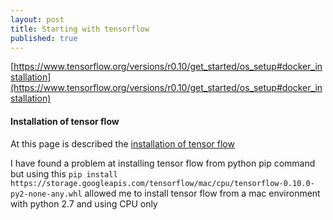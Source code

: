 ```yaml
---
layout: post
title: Starting with tensorflow
published: true
---
```


[https://www.tensorflow.org/versions/r0.10/get_started/os_setup#docker_installation](https://www.tensorflow.org/versions/r0.10/get_started/os_setup#docker_installation)


#### Installation of tensor flow

At this page is described the [installation of tensor flow](https://www.tensorflow.org/install/install_mac#ValidateInstallation)

I have found a problem at installing tensor flow from python pip command
but using this
`pip install https://storage.googleapis.com/tensorflow/mac/cpu/tensorflow-0.10.0-py2-none-any.whl`
allowed me to install tensor flow from a mac environment with python 2.7 and using CPU only
